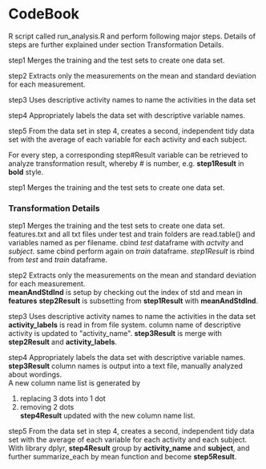 CodeBook
==================


R script called run_analysis.R and perform following major steps. Details of steps are further explained under section Transformation Details.

step1 Merges the training and the test sets to create one data set.

step2 Extracts only the measurements on the mean and standard deviation for each measurement. 

step3 Uses descriptive activity names to name the activities in the data set

step4 Appropriately labels the data set with descriptive variable names. 

step5 From the data set in step 4, creates a second, independent tidy data set with the average of each variable for each activity and each subject.

For every step, a corresponding step#Result variable can be retrieved to analyze transformation result, whereby # is number, e.g. <b>step1Result</b> in <b>bold</b> style.

step1 Merges the training and the test sets to create one data set.


<h3>Transformation Details</h3>
step1 Merges the training and the test sets to create one data set.<br>
features.txt and all txt files under test and train folders are read.table() and variables named as per filename. cbind <i>test</i> dataframe with <i>actvity</i> and <i>subject</i>. same cbind perform again on <i>train</i> dataframe. <i>step1Result</i> is rbind from <i>test</i> and <i>train</i> dataframe.


step2 Extracts only the measurements on the mean and standard deviation for each measurement. <br>
<b>meanAndStdInd</b> is setup by checking out the index of std and mean in <b>features</b>
<b>step2Result</b> is subsetting from <b>step1Result</b> with <b>meanAndStdInd</b>.


step3 Uses descriptive activity names to name the activities in the data set<br>
<b>activity_labels</b> is read in from file system. column name of descriptive activity is updated to "activity_name". <b>step3Result</b> is merge with <b>step2Result</b> and <b>activity_labels</b>.


step4 Appropriately labels the data set with descriptive variable names.<br>
<b>step3Result</b> column names is output into a text file, manually analyzed about wordings. <br>
A new column name list is generated by <br>
1. replacing 3 dots into 1 dot <br>
2. removing 2 dots<br>
<b>step4Result</b> updated with the new column name list.<br>


step5 From the data set in step 4, creates a second, independent tidy data set with the average of each variable for each activity and each subject.<br>
With library dplyr, <b>step4Result</b> group by <b>activity_name</b> and <b>subject</b>, and further summarize_each by mean function and become <b>step5Result</b>.  



